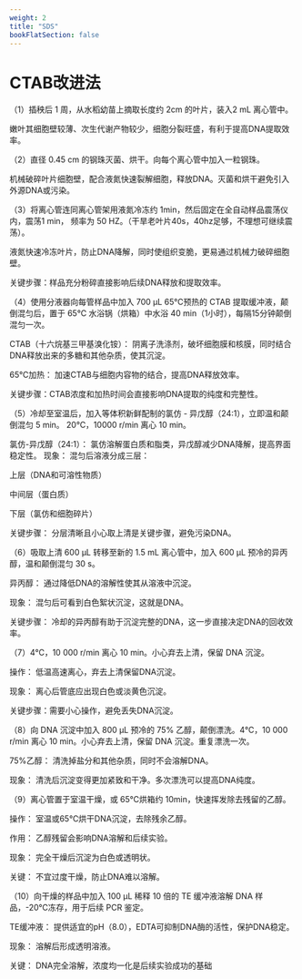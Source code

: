 ```yaml
---
weight: 2
title: "SDS"
bookFlatSection: false
---
```

# CTAB改进法

（1）插秧后 1 周，从水稻幼苗上摘取长度约 2cm 的叶片，装入2 mL 离心管中。

嫩叶其细胞壁较薄、次生代谢产物较少，细胞分裂旺盛，有利于提高DNA提取效率。

（2）直径 0.45 cm 的钢珠灭菌、烘干。向每个离心管中加入一粒钢珠。

机械破碎叶片细胞壁，配合液氮快速裂解细胞，释放DNA。灭菌和烘干避免引入外源DNA或污染。

（3）将离心管连同离心管架用液氮冷冻约 1min，然后固定在全自动样品震荡仪内，震荡1 min，
频率为 50 HZ。（干旱老叶片40s，40hz足够，不理想可继续震荡）。

液氮快速冷冻叶片，防止DNA降解，同时使组织变脆，更易通过机械力破碎细胞壁。

关键步骤：样品充分粉碎直接影响后续DNA释放和提取效率。

（4）使用分液器向每管样品中加入 700 μL 65℃预热的 CTAB 提取缓冲液，颠倒混匀后，置于 65℃
水浴锅（烘箱）中水浴 40 min（1小时），每隔15分钟颠倒混匀一次。

CTAB（十六烷基三甲基溴化铵）： 阴离子洗涤剂，破坏细胞膜和核膜，同时结合DNA释放出来的多糖和其他杂质，使其沉淀。

65℃加热： 加速CTAB与细胞内容物的结合，提高DNA释放效率。

关键步骤：CTAB浓度和加热时间会直接影响DNA提取的纯度和完整性。

（5）冷却至室温后，加入等体积新鲜配制的氯仿 - 异戊醇（24:1），立即温和颠倒混匀 5 min。
20℃，10000 r/min 离心 10 min。

氯仿-异戊醇（24:1）： 氯仿溶解蛋白质和脂类，异戊醇减少DNA降解，提高界面稳定性。
现象： 混匀后溶液分成三层：

上层（DNA和可溶性物质）

中间层（蛋白质）

下层（氯仿和细胞碎片）

关键步骤： 分层清晰且小心取上清是关键步骤，避免污染DNA。

（6）吸取上清 600 μL 转移至新的 1.5 mL 离心管中，加入 600 μL 预冷的异丙醇，温和颠倒混匀 30 s。

异丙醇： 通过降低DNA的溶解性使其从溶液中沉淀。

现象： 混匀后可看到白色絮状沉淀，这就是DNA。

关键步骤： 冷却的异丙醇有助于沉淀完整的DNA，这一步直接决定DNA的回收效率。

（7）4℃，10 000 r/min 离心 10 min。小心弃去上清，保留 DNA 沉淀。

操作： 低温高速离心，弃去上清保留DNA沉淀。

现象： 离心后管底应出现白色或淡黄色沉淀。

关键步骤：需要小心操作，避免丢失DNA沉淀。

（8）向 DNA 沉淀中加入 800 μL 预冷的 75% 乙醇，颠倒漂洗。4℃，10 000 r/min 离心 10 min。小心弃去上清，保留 DNA 沉淀。重复漂洗一次。

75%乙醇： 清洗掉盐分和其他杂质，同时不会溶解DNA。

现象： 清洗后沉淀变得更加紧致和干净。多次漂洗可以提高DNA纯度。

（9）离心管置于室温干燥，或 65℃烘箱约 10min，快速挥发除去残留的乙醇。

操作： 室温或65℃烘干DNA沉淀，去除残余乙醇。

作用： 乙醇残留会影响DNA溶解和后续实验。

现象： 完全干燥后沉淀为白色或透明状。

关键： 不宜过度干燥，防止DNA难以溶解。

（10）向干燥的样品中加入 100 μL 稀释 10 倍的 TE 缓冲液溶解 DNA 样品，-20℃冻存，用于后续
PCR 鉴定。

TE缓冲液： 提供适宜的pH（8.0），EDTA可抑制DNA酶的活性，保护DNA稳定。

现象： 溶解后形成透明溶液。

关键： DNA完全溶解，浓度均一化是后续实验成功的基础